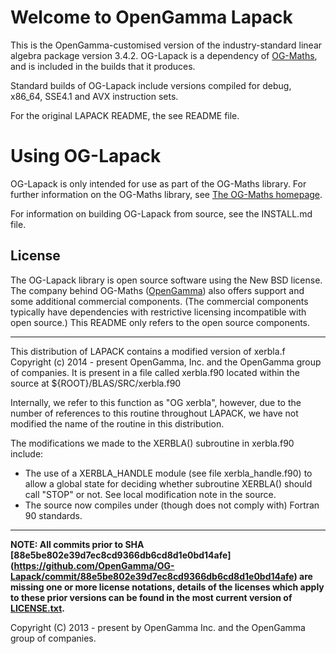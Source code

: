Welcome to OpenGamma Lapack
=========

This is the OpenGamma-customised version of the industry-standard linear algebra
package version 3.4.2. OG-Lapack is a dependency of
[OG-Maths](https://github.com/OpenGamma/OG-Maths), and is included in
the builds that it produces.

Standard builds of OG-Lapack include versions compiled
for debug, x86_64, SSE4.1 and AVX instruction sets.

For the original LAPACK README, the see README file.

Using OG-Lapack
===============

OG-Lapack is only intended for use as part of the OG-Maths library. For further
information on the OG-Maths library, see [The OG-Maths
homepage](https://github.com/OpenGamma/OG-Maths).

For information on building OG-Lapack from source, see the INSTALL.md file.

## License

The OG-Lapack library is open source software using the New BSD license. The
company behind OG-Maths ([OpenGamma](http://www.opengamma.com)) also offers
support and some additional commercial components. (The commercial components
typically have dependencies with restrictive licensing incompatible with open
source.) This README only refers to the open source components.

-------------------------------------------------------------------------------

This distribution of LAPACK contains a modified version of xerbla.f
Copyright (c) 2014 - present OpenGamma, Inc. and the OpenGamma group of
companies.
It is present in a file called xerbla.f90 located within the source
at ${ROOT}/BLAS/SRC/xerbla.f90

Internally, we refer to this function as "OG xerbla", however, due to the
number of references to this routine throughout LAPACK, we have not modified 
the name of the routine in this distribution.

The modifications we made to the XERBLA() subroutine in xerbla.f90 include:
 - The use of a XERBLA_HANDLE module (see file xerbla_handle.f90) to allow a
global state for deciding whether subroutine XERBLA() should call "STOP"
or not. See local modification note in the source.
 - The source now compiles under (though does not comply with) Fortran 90
standards.

-------------------------------------------------------------------------------

**NOTE: All commits prior to SHA [88e5be802e39d7ec8cd9366db6cd8d1e0bd14afe]
(https://github.com/OpenGamma/OG-Lapack/commit/88e5be802e39d7ec8cd9366db6cd8d1e0bd14afe)
are missing one or more license notations, details of the licenses which apply to 
these prior versions can be found in the most current version of [LICENSE.txt](LICENSE.txt).**

Copyright (C) 2013 - present by OpenGamma Inc. and the OpenGamma group of
companies.
